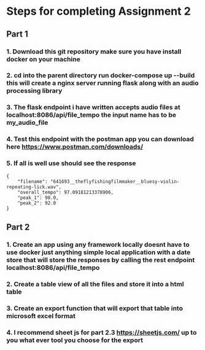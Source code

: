 # Steps for completing Assignment 2

## Part 1
### 1. Download this git repository make sure you have install docker on your machine

### 2. cd into the parent directory run docker-compose up --build this will create a nginx server running flask along with an audio processing library

### 3. The flask endpoint i have written accepts audio files at localhost:8086/api/file_tempo the input name has to be my_audio_file

### 4. Test this endpoint with the postman app you can download here https://www.postman.com/downloads/ 

### 5. If all is well use should see the response 

```
{
    "filename": "641693__theflyfishingfilmmaker__bluesy-violin-repeating-lick.wav",
    "overall_tempo": 97.09181213378906,
    "peak_1": 98.0,
    "peak_2": 92.0
}
```

## Part 2

### 1. Create an app using any framework locally doesnt have to use docker just anything simple local application with a date store that will store the responses by calling the rest endpoint localhost:8086/api/file_tempo

### 2. Create a table view of all the files and store it into a html table

### 3. Create an export function that will export that table into microsoft excel format

### 4. I recommend sheet js for part 2.3 https://sheetjs.com/ up to you what ever tool you choose for the export